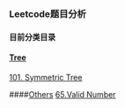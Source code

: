 ### Leetcode题目分析
#### 目前分类目录
#### [Tree](https://github.com/kellylu98/Leetcode/tree/main/Tree)
[101. Symmetric Tree](https://github.com/kellylu98/Leetcode/blob/main/Tree/101.%20Symmetric%20Tree/Readme.md)

####[Others](https://github.com/kellylu98/Leetcode/tree/main/Others)
[65.Valid Number](https://github.com/kellylu98/Leetcode/blob/main/Others/65.%20Valid%20Number/Readme.md)

